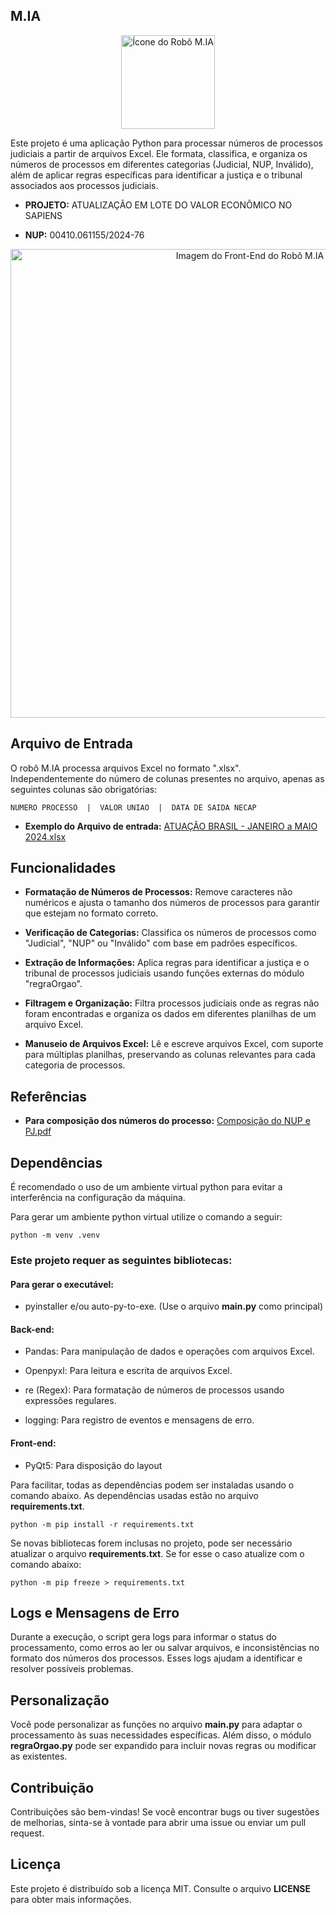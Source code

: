 ## M.IA

<div align='center'>
    <img src='https://github.com/user-attachments/assets/f159ea6b-914e-41fd-9288-8d676ae62d10' alt='Ícone do Robô M.IA' width='150px' />
</div>

Este projeto é uma aplicação Python para processar números de processos judiciais a partir de arquivos Excel.
Ele formata, classifica, e organiza os números de processos em diferentes categorias (Judicial, NUP, Inválido),
além de aplicar regras específicas para identificar a justiça e o tribunal associados aos processos judiciais.

- **PROJETO:** ATUALIZAÇÃO EM LOTE DO VALOR ECONÔMICO NO SAPIENS

- **NUP:** 00410.061155/2024-76

<div align='center'>
    <img src='https://github.com/user-attachments/assets/56076c15-5f74-40a6-a81a-c72725e92aca' alt='Imagem do Front-End do Robô M.IA' width='750px' />
</div>

## Arquivo de Entrada

O robô M.IA processa arquivos Excel no formato ".xlsx". 
Independentemente do número de colunas presentes no arquivo, apenas as seguintes colunas são obrigatórias:

    NUMERO PROCESSO  |  VALOR UNIAO  |  DATA DE SAIDA NECAP

- **Exemplo do Arquivo de entrada:** [ATUAÇÃO BRASIL  - JANEIRO a MAIO 2024.xlsx](https://github.com/user-attachments/files/16788421/ATUACAO.BRASIL.-.JANEIRO.a.MAIO.2024.xlsx)

## Funcionalidades

- **Formatação de Números de Processos:** Remove caracteres não numéricos e ajusta o tamanho dos números de processos para garantir que estejam no formato correto.


- **Verificação de Categorias:** Classifica os números de processos como "Judicial", "NUP" ou "Inválido" com base em padrões específicos.


- **Extração de Informações:** Aplica regras para identificar a justiça e o tribunal de processos judiciais usando funções externas do módulo "regraOrgao".


- **Filtragem e Organização:** Filtra processos judiciais onde as regras não foram encontradas e organiza os dados em diferentes planilhas de um arquivo Excel.


- **Manuseio de Arquivos Excel:** Lê e escreve arquivos Excel, com suporte para múltiplas planilhas, preservando as colunas relevantes para cada categoria de processos.

## Referências

- **Para composição dos números do processo:** [Composição do NUP e PJ.pdf](https://github.com/user-attachments/files/16785044/Composicao.do.NUP.e.PJ.pdf)

## Dependências

É recomendado o uso de um ambiente virtual python para evitar a interferência na configuração da máquina.

Para gerar um ambiente python virtual utilize o comando a seguir:
    
    python -m venv .venv 

### Este projeto requer as seguintes bibliotecas:

#### Para gerar o executável:

- pyinstaller e/ou auto-py-to-exe. (Use o arquivo **main.py** como principal)

#### Back-end:

- Pandas: Para manipulação de dados e operações com arquivos Excel.


- Openpyxl: Para leitura e escrita de arquivos Excel.


- re (Regex): Para formatação de números de processos usando expressões regulares.


- logging: Para registro de eventos e mensagens de erro.

#### Front-end:
- PyQt5: Para disposição do layout

 Para facilitar, todas as dependências podem ser instaladas usando o comando abaixo.
 As dependências usadas estão no arquivo **requirements.txt**.

    python -m pip install -r requirements.txt

Se novas bibliotecas forem inclusas no projeto, pode ser necessário atualizar o arquivo **requirements.txt**. Se for esse o caso atualize com o comando abaixo:

    python -m pip freeze > requirements.txt

## Logs e Mensagens de Erro

Durante a execução, o script gera logs para informar o status do processamento, como erros ao ler ou salvar arquivos,
e inconsistências no formato dos números dos processos. Esses logs ajudam a identificar e resolver possíveis problemas.

## Personalização

Você pode personalizar as funções no arquivo **main.py** para adaptar o processamento às suas necessidades específicas. 
Além disso, o módulo **regraOrgao.py** pode ser expandido para incluir novas regras ou modificar as existentes.

## Contribuição

Contribuições são bem-vindas!
Se você encontrar bugs ou tiver sugestões de melhorias, sinta-se à vontade para abrir uma issue ou enviar um pull request.

## Licença

Este projeto é distribuído sob a licença MIT. Consulte o arquivo **LICENSE** para obter mais informações.
